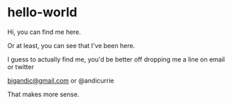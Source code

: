 # hello-world
Hi, you can find me here.

Or at least, you can see that I've been here.

I guess to actually find me, you'd be better off dropping me a line on email or twitter

bigandic@gmail.com
or
@andicurrie

That makes more sense.
